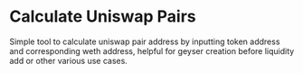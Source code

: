 # Calculate Uniswap Pairs

Simple tool to calculate uniswap pair address by inputting token address and corresponding weth address, helpful for geyser creation before liquidity add or other various use cases.
